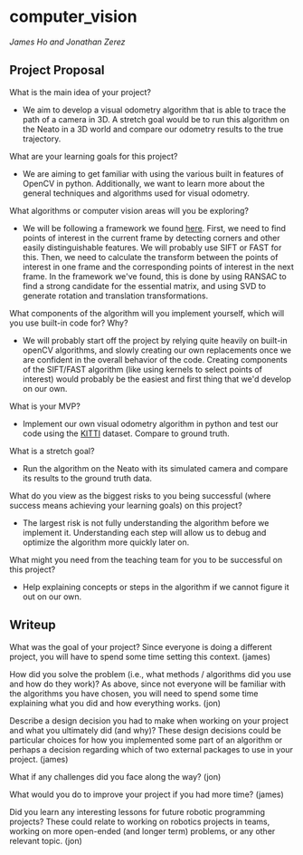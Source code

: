 # computer_vision 
*James Ho and Jonathan Zerez*

## Project Proposal
What is the main idea of your project?
* We aim to develop a visual odometry algorithm that is able to trace the path of a camera in 3D. A stretch goal would be to run this algorithm on the Neato in a 3D world and compare our odometry results to the true trajectory. 

What are your learning goals for this project?
* We are aiming to get familiar with using the various built in features of OpenCV in python. Additionally, we want to learn more about the general techniques and algorithms used for visual odometry. 

What algorithms or computer vision areas will you be exploring?
* We will be following a framework we found [here](http://avisingh599.github.io/vision/monocular-vo/). First, we need to find points of interest in the current frame by detecting corners and other easily distinguishable features. We will probably use SIFT or FAST for this. Then, we need to calculate the transform between the points of interest in one frame and the corresponding points of interest in the next frame. In the framework we've found, this is done by using RANSAC to find a strong candidate for the essential matrix, and using SVD to generate rotation and translation transformations. 

What components of the algorithm will you implement yourself, which will you use built-in code for? Why?
* We will probably start off the project by relying quite heavily on built-in openCV algorithms, and slowly creating our own replacements once we are confident in the overall behavior of the code. Creating components of the SIFT/FAST algorithm (like using kernels to select points of interest) would probably be the easiest and first thing that we'd develop on our own. 

What is your MVP?
* Implement our own visual odometry algorithm in python and test our code using the [KITTI](http://www.cvlibs.net/datasets/kitti/) dataset. Compare to ground truth.

What is a stretch goal?
* Run the algorithm on the Neato with its simulated camera and compare its results to the ground truth data.

What do you view as the biggest risks to you being successful (where success means achieving your learning goals) on this project?
* The largest risk is not fully understanding the algorithm before we implement it. Understanding each step will allow us to debug and optimize the algorithm more quickly later on.

What might you need from the teaching team for you to be successful on this project?
* Help explaining concepts or steps in the algorithm if we cannot figure it out on our own.


## Writeup
What was the goal of your project? Since everyone is doing a different project, you will have to spend some time setting this context.
(james)

How did you solve the problem (i.e., what methods / algorithms did you use and how do they work)? As above, since not everyone will be familiar with the algorithms you have chosen, you will need to spend some time explaining what you did and how everything works.
(jon)

Describe a design decision you had to make when working on your project and what you ultimately did (and why)? These design decisions could be particular choices for how you implemented some part of an algorithm or perhaps a decision regarding which of two external packages to use in your project.
(james)

What if any challenges did you face along the way?
(jon)

What would you do to improve your project if you had more time?
(james)

Did you learn any interesting lessons for future robotic programming projects? These could relate to working on robotics projects in teams, working on more open-ended (and longer term) problems, or any other relevant topic.
(jon)



